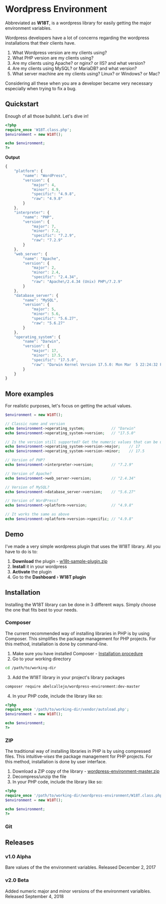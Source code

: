 # Wordpress Environment

Abbreviated as **W18T**, is a wordpress library for easily getting the major environment variables.

Wordpress developers have a lot of concerns regarding the wordpress installations that their clients have.
1. What Wordpress version are my clients using?
2. What PHP version are my clients using?
3. Are my clients using Apache? or nginx? or IIS? and what version?
4. Are my clients using MySQL? or MariaDB? and what version?
5. What server machine are my clients using? Linux? or Windows? or Mac?

Considering all these when you are a developer became very necessary especially when trying to fix a bug.

## Quickstart

Enough of all those bullshit. Let's dive in!

```php
<?php
require_once 'W18T.class.php';
$environment = new W18T();

echo $environment;
?>
```

**Output**
```javascript
{
    "platform": {
        "name": "WordPress",
        "version": {
            "major": 4,
            "minor": 4.9,
            "specific": "4.9.8",
            "raw": "4.9.8"
        }
    },
    "interpreter": {
        "name": "PHP",
        "version": {
            "major": 7,
            "minor": 7.2,
            "specific": "7.2.9",
            "raw": "7.2.9"
        }
    },
    "web_server": {
        "name": "Apache",
        "version": {
            "major": 2,
            "minor": 2.4,
            "specific": "2.4.34",
            "raw": "Apache\/2.4.34 (Unix) PHP\/7.2.9"
        }
    },
    "database_server": {
        "name": "MySQL",
        "version": {
            "major": 5,
            "minor": 5.6,
            "specific": "5.6.27",
            "raw": "5.6.27"
        }
    },
    "operating_system": {
        "name": "Darwin",
        "version": {
            "major": 17,
            "minor": 17.5,
            "specific": "17.5.0",
            "raw": "Darwin Kernel Version 17.5.0: Mon Mar  5 22:24:32 PST 2018; root:xnu-4570.51.1~1\/RELEASE_X86_64"
        }
    }
}
```

## More examples

For realistic purposes, let's focus on getting the actual values.

```php
$environment = new W18T();

// Classic name and version
echo $environment->operating_system;            // "Darwin"
echo $environment->operating_system->version;   // "17.5.0"

// Is the version still supported? Get the numeric values that can be used for comparison
echo $environment->operating_system->version->major;    // 17
echo $environment->operating_system->version->minor;    // 17.5

// Version of PHP?
echo $environment->interpreter->version;        // "7.2.9"

// Version of Apache?
echo $environment->web_server->version;         // "2.4.34"

// Version of MySQL?
echo $environment->database_server->version;    // "5.6.27"

// Version of WordPress?
echo $environment->platform->version;           // "4.9.8"

// It works the same as above
echo $environment->platform->version->specific; // "4.9.8"
```

## Demo

I've made a very simple wordpress plugin that uses the W18T library. All you have to do is to:
1. **Download** the plugin - [w18t-sample-plugin.zip](https://github.com/abelcallejo/w18t-sample-plugin/archive/master.zip)
2. **Install** it in your wordpress
3. **Activate** the plugin
4. Go to the **Dashboard** &rsaquo; **W18T plugin**

## Installation

Installing the W18T library can be done in 3 different ways. Simply choose the one that fits best to your needs.

### Composer

The current recommended way of installing libraries in PHP is by using Composer. This simplifies the package management for PHP projects. For this method, installation is done by command-line.

1. Make sure you have installed Composer - [Installation procedure](https://getcomposer.org/doc/00-intro.md#installation-linux-unix-osx)
2. Go to your working directory

```sh
cd /path/to/working-dir
```

3. Add the W18T library in your project's library packages

```sh
composer require abelcallejo/wordpress-environment:dev-master
```

4. In your PHP code, include the library like so:

```php
<?php
require_once '/path/to/working-dir/vendor/autoload.php';
$environment = new W18T();

echo $environment;
?>
```

### ZIP

The traditional way of installing libraries in PHP is by using compressed files. This intuitive-*vises* the package management for PHP projects. For this method, installation is done by user interface.

1. Download a ZIP copy of the library - [wordpress-environment-master.zip](https://github.com/abelcallejo/wordpress-environment/archive/master.zip)
2. Decompress/unzip the file
3. In your PHP code, include the library like so:

```php
<?php
require_once '/path/to/working-dir/wordpress-environment/W18T.class.php';
$environment = new W18T();

echo $environment;
?>
```
### Git

## Releases

### v1.0 Alpha

Bare values of the the environment variables. Released December 2, 2017

### v2.0 Beta

Added numeric major and minor versions of the environment varialbles. Released September 4, 2018
